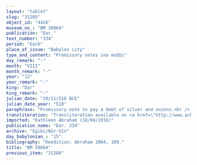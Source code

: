 ```yaml
---
layout: "tablet"
slug: "31285"
object_id: "4426"
museum_no_: "BM 30864"
publication: "Dar."
text_number: "334"
period: "Each"
place_of_issue: "Babylon city"
type_and_content: "Promissory notes ina muẖẖi"
day_remark: "-"
month: "VIII"
month_remark: "-"
year: "12"
year_remark: "-"
king: "Dar"
king_remark: "-"
julian_date: "20/11/510 BCE"
julian_date_year: "510"
paraphrase: "Promissory note to pay a debt of silver and onions.<br /> <strong>B</strong> should pay 15 shekels of marked silver of the kind commonly used for purchases and sales (<em>nadānu u mahāru</em>) and 15 bundles of onions that are due from him, to <strong>A</strong> in Nisan (I). He does not have to pay interest (<em>ina qaqqadi</em>) on the silver. Related to the archive of the Egibi family on prosopographical reasons (cf. BM 30838 [=Dar 318]). Names of 4 witnesses and the scribe.<br /> <br /> <strong>A</strong>=Marduk-bēl&scaron;unu/Arad-Marduk//&Scaron;ang&ucirc;-Ea; <strong>B</strong>=Iddinnaya/Arad-Bēl"
transliteration: "Transliteration available on <a href=\"http://www.achemenet.com/en/item/?/textual-sources/texts-by-regions/babylonia/babylon/1659525\" target=\"_blank\">Achemenet</a>"
imported: "Kathleen Abraham (18/04/2016)"
publication_name: "Dar. 334"
archive: "Egibi/Nūr-Sîn"
day_babylonian_: "15"
bibliography: "Reedition: Abraham 2004, 109."
title: "BM 30864"
previous_item: "31288"
---
```

